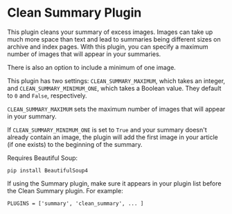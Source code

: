 # Clean Summary Plugin

This plugin cleans your summary of excess images. Images can take up much more
space than text and lead to summaries being different sizes on archive and
index pages. With this plugin, you can specify a maximum number of images that
will appear in your summaries.

There is also an option to include a minimum of one image.

This plugin has two settings: `CLEAN_SUMMARY_MAXIMUM`, which takes an integer,
and `CLEAN_SUMMARY_MINIMUM_ONE`, which takes a Boolean value. They default to
`0` and `False`, respectively.

`CLEAN_SUMMARY_MAXIMUM` sets the maximum number of images that will appear in
your summary.

If `CLEAN_SUMMARY_MINIMUM_ONE` is set to `True` and your summary doesn't already
contain an image, the plugin will add the first image in your article (if one
exists) to the beginning of the summary.

Requires Beautiful Soup:

    pip install BeautifulSoup4

If using the Summary plugin, make sure it appears in your plugin list before
the Clean Summary plugin. For example:

    PLUGINS = ['summary', 'clean_summary', ... ]
